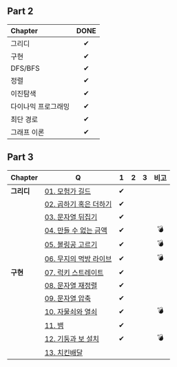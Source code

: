 ## Part 2
| Chapter             | DONE |
| :------------------ | :--: |
| 그리디              |  ✔   |
| 구현                |  ✔   |
| DFS/BFS             |  ✔   |
| 정렬                |  ✔   |
| 이진탐색            |  ✔   |
| 다이나믹 프로그래밍 |  ✔   |
| 최단 경로           |  ✔   |
| 그래프 이론         |  ✔   |





## Part 3
| Chapter | Q                      | 1    | 2    | 3    |비고|
| ------- | ---------------------- | :--: |  :--: |  :--: |:--: |
| **그리디**  | [01. 모험가 길드](https://github.com/Minimoa/TIC/blob/main/Part%203/01.md)        |  ✔     |      |      | |
|         | [02. 곱하기 혹은 더하기](https://github.com/Minimoa/TIC/blob/main/Part%203/02.md)  |✔      |      |      ||
|         | [03. 문자열 뒤집기](https://github.com/Minimoa/TIC/blob/main/Part%203/03.md)       | ✔     |      |      ||
|         | [04. 만들 수 없는 금액](https://github.com/Minimoa/TIC/blob/main/Part%203/04.md)  |  ✔   |      |      |💣|
|         | [05. 볼링공 고르기](https://github.com/Minimoa/TIC/blob/main/Part%203/05.md)      |    ✔ |      |      |💣|
|         | [06. 무지의 먹방 라이브](https://github.com/Minimoa/TIC/blob/main/Part%203/06.md) |    ✔  |      |      |💣|
| **구현** |[07. 럭키 스트레이트](https://github.com/Minimoa/TIC/blob/main/Part%203/07.md)    |     ✔  |      |      ||
|         |[08. 문자열 재정렬](https://github.com/Minimoa/TIC/blob/main/Part%203/08.md)    |     ✔  |      |      ||
|         |[09. 문자열 압축](https://github.com/Minimoa/TIC/blob/main/Part%203/09.md)    |     ✔  |      |      ||
|         |[10. 자물쇠와 열쇠](https://github.com/Minimoa/TIC/blob/main/Part%203/10.md)    |     ✔  |      |      |💣|
|         |[11. 뱀](https://github.com/Minimoa/TIC/blob/main/Part%203/11.md)    |     ✔  |      |      ||
|         |[12. 기둥과 보 설치](https://github.com/Minimoa/TIC/blob/main/Part%203/12.md)    |     ✔  |      |      |💣|
|         |[13. 치킨배달](https://github.com/Minimoa/TIC/blob/main/Part%203/13.md)    |      |      |      ||




